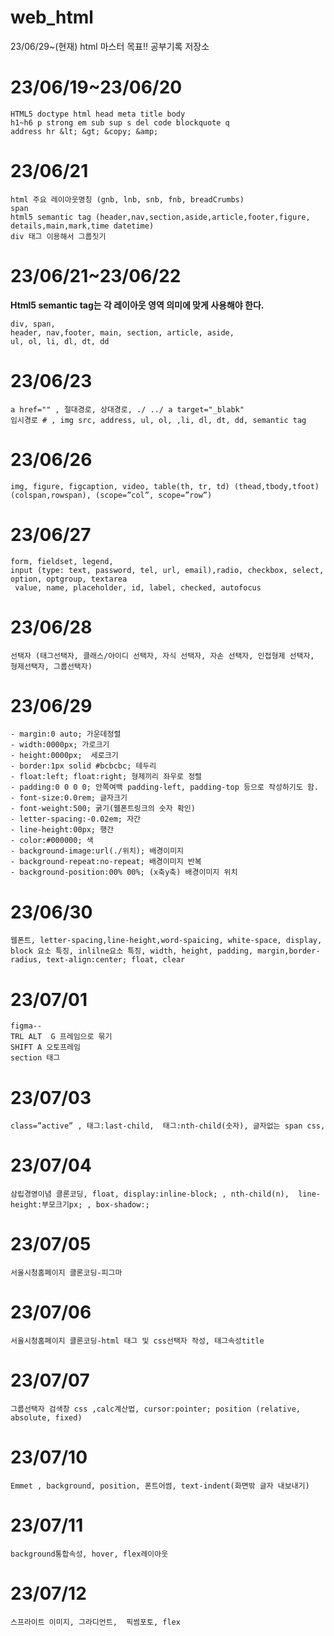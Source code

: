 # web_html
23/06/29~(현재)  html 마스터 목표!! 공부기록 저장소

# 23/06/19~23/06/20

```
HTML5 doctype html head meta title body
h1~h6 p strong em sub sup s del code blockquote q 
address hr &lt; &gt; &copy; &amp;  
```
# 23/06/21
```
html 주요 레이아웃명칭 (gnb, lnb, snb, fnb, breadCrumbs)
span
html5 semantic tag (header,nav,section,aside,article,footer,figure, details,main,mark,time datetime)
div 태그 이용해서 그룹짓기
```
# 23/06/21~23/06/22
**Html5 semantic tag는 각 레이아웃 영역 의미에 맞게 사용해야 한다.**
```
div, span,
header, nav,footer, main, section, article, aside,
ul, ol, li, dl, dt, dd
```
# 23/06/23
```
a href="" , 절대경로, 상대경로, ./ ../ a target="_blabk"
임시경로 # , img src, address, ul, ol, ,li, dl, dt, dd, semantic tag
```
# 23/06/26
```
img, figure, figcaption, video, table(th, tr, td) (thead,tbody,tfoot) (colspan,rowspan), (scope=”col”, scope=”row”)
```
# 23/06/27
```
form, fieldset, legend,
input (type: text, password, tel, url, email),radio, checkbox, select, option, optgroup, textarea
 value, name, placeholder, id, label, checked, autofocus

```
# 23/06/28
```
선택자 (태그선택자, 클래스/아이디 선택자, 자식 선택자, 자손 선택자, 인접형제 선택자, 형제선택자, 그룹선택자)
```
# 23/06/29
```
- margin:0 auto; 가운데정렬
- width:0000px; 가로크기
- height:0000px;  세로크기
- border:1px solid #bcbcbc; 테두리
- float:left; float:right; 형제끼리 좌우로 정렬
- padding:0 0 0 0; 안쪽여백 padding-left, padding-top 등으로 작성하기도 함.
- font-size:0.0rem; 글자크기
- font-weight:500; 굵기(웹폰트링크의 숫자 확인)
- letter-spacing:-0.02em; 자간
- line-height:00px; 행간
- color:#000000; 색
- background-image:url(./위치); 배경이미지
- background-repeat:no-repeat; 배경이미지 반복
- background-position:00% 00%; (x축y축) 배경이미지 위치
```
# 23/06/30
```
웹폰트, letter-spacing,line-height,word-spaicing, white-space, display,
block 요소 특징, inlilne요소 특징, width, height, padding, margin,border-radius, text-align:center; float, clear
```
# 23/07/01
```
figma--
TRL ALT  G 프레임으로 묶기
SHIFT A 오토프레임
section 태그
```
# 23/07/03
```
class=”active” , 태그:last-child,  태그:nth-child(숫자), 글자없는 span css,
```
# 23/07/04
```
삼립경영이념 클론코딩, float, display:inline-block; , nth-child(n),  line-height:부모크기px; , box-shadow:;
```
# 23/07/05
```
서울시청홈페이지 클론코딩-피그마
```
# 23/07/06
```
서울시청홈페이지 클론코딩-html 태그 및 css선택자 작성, 태그속성title
```
# 23/07/07
```
그룹선택자 검색창 css ,calc계산법, cursor:pointer; position (relative, absolute, fixed)
```
# 23/07/10
```
Emmet , background, position, 폰트어썸, text-indent(화면밖 글자 내보내기)
```
# 23/07/11
```
background통합속성, hover, flex레이아웃
```
# 23/07/12
```
스프라이트 이미지, 그라디언트,  픽썸포토, flex
```
